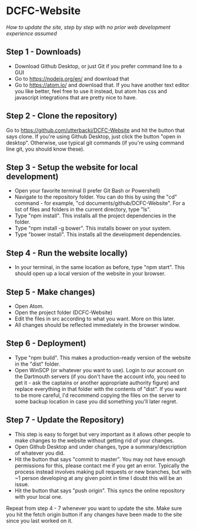# DCFC-Website

*How to update the site, step by step with no prior web development experience assumed*

## Step 1 - Downloads)
- Download Github Desktop, or just Git if you prefer command line to a GUI
- Go to https://nodejs.org/en/ and download that
- Go to https://atom.io/ and download that. If you have another text editor you like better, feel free to use it instead, but atom has css and javascript integrations that are pretty nice to have.

## Step 2 - Clone the repository)
Go to https://github.com/utterbackj/DCFC-Website and hit the button that says clone. If you're using Github Desktop, just click the button "open in desktop". Otherwise, use typical git commands (if you're using command line git, you should know these).

## Step 3 - Setup the website for local development)
- Open your favorite terminal (I prefer Git Bash or Powershell)
- Navigate to the repository folder. You can do this by using the "cd" command - for example, "cd documents/github/DCFC-Website". For a list of files and folders in the current directory, type "ls".
- Type "npm install". This installs all the project dependencies in the folder.
- Type "npm install -g bower". This installs bower on your system.
- Type "bower install". This installs all the development dependencies.

## Step 4 - Run the website locally)
- In your terminal, in the same location as before, type "npm start". This should open up a local version of the website in your browser.

## Step 5 - Make changes)
- Open Atom.
- Open the project folder (DCFC-Website)
- Edit the files in src according to what you want. More on this later.
- All changes should be reflected immediately in the browser window.

## Step 6 - Deployment)
- Type "npm build". This makes a production-ready version of the website in the "dist" folder.
- Open WinSCP (or whatever you want to use). Login to our account on the Dartmouth servers (if you don't have the account info, you need to get it - ask the captains or another appropriate authority figure) and replace everything in that folder with the contents of "dist". If you want to be more careful, I'd recommend copying the files on the server to some backup location in case you did something you'll later regret.

## Step 7 - Update the Repository)
- This step is easy to forget but very important as it allows other people to make changes to the website without getting rid of your changes.
- Open Github Desktop and under changes, type a summary/description of whatever you did.
- Hit the button that says "commit to master". You may not have enough permissions for this, please contact me if you get an error. Typically the process instead involves making pull requests or new branches, but with ~1 person developing at any given point in time I doubt this will be an issue.
- Hit the button that says "push origin". This syncs the online repository with your local one.

Repeat from step 4 - 7 whenever you want to update the site. Make sure you hit the fetch origin button if any changes have been made to the site since you last worked on it.
